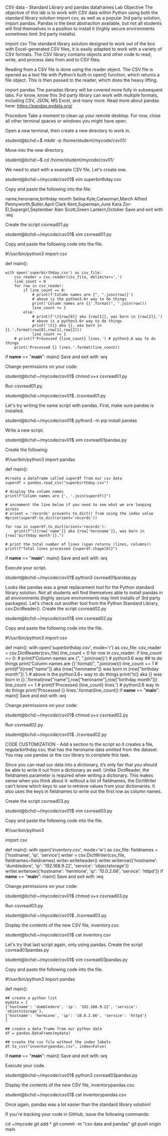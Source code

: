 CSV data - Standard Library and pandas dataframes
Lab Objective
The objective of this lab is to work with CSV data within Python using both the standard library solution import csv, as well as a popular 3rd party solution, import pandas. Pandas is the best abstraction available, but not all students will find themselves in a position to install it (highly secure environments sometimes limit 3rd party installs).

import csv
The standard library solution designed to work out of the box with Excel-generated CSV files, it is easily adapted to work with a variety of CSV formats. The CSV library contains objects and other code to read, write, and process data from and to CSV files.

Reading from a CSV file is done using the reader object. The CSV file is opened as a text file with Python’s built-in open() function, which returns a file object. This is then passed to the reader, which does the heavy lifting.

import pandas
The panadas library will be covered more fully in subsequent labs. For know, know this 3rd party library can work with multiple formats, including CSV, JSON, MS Excel, and many more. Read more about pandas here:
https://pandas.pydata.org/

Procedure
Take a moment to clean up your remote desktop. For now, close all other terminal spaces or windows you might have open.

Open a new terminal, then create a new directory to work in.

student@bchd:~$ mkdir -p /home/student/mycode/csv01/

Move into the new directory.

student@bchd:~$ cd /home/student/mycode/csv01/

We need to start with a example CSV file. Let's create one.

student@bchd:~/mycode/csv01$ vim superbirthday.csv

Copy and paste the following into the file:


name,heroname,birthday month
Selina Kyle,Catwoman,March
Alfred Pennyworth,Butler,April
Clark Kent,Superman,June
Kara Zor-El,Supergirl,September
Alan Scott,Green Lantern,October
Save and exit with :wq

Create the script csvread01.py

student@bchd:~/mycode/csv01$ vim csvread01.py

Copy and paste the following code into the file.


#!/usr/bin/python3
import csv

def main():

    with open('superbirthday.csv') as csv_file:
        csv_reader = csv.reader(csv_file, delimiter=',')
        line_count = 0
        for row in csv_reader:
            if line_count == 0:
                # print(f'Column names are {", ".join(row)}')
                # above is the python3.6+ way to do things
                print('Column names are {}'.format(", ".join(row)))
                line_count += 1
            else:
                # print(f'\t{row[0]} aka {row[1]}, was born in {row[2]}.')
                # above is a python3.6+ way to do things
                print('\t{} aka {}, was born in {}.'.format(row[0],row[1],row[2]))
                line_count += 1
        # print(f'Processed {line_count} lines.') # python3.6 way to do things
        print('Processed {} lines.'.format(line_count))
        
if __name__ == "__main__":
    main()
Save and exit with :wq

Change permissions on your code:

student@bchd:~/mycode/csv01$ chmod u+x csvread01.py

Run csvread01.py.

student@bchd:~/mycode/csv01$ ./csvread01.py

Let's try writing the same script with pandas. First, make sure pandas is installed.

student@bchd:~/mycode/csv01$ python3 -m pip install pandas

Write a new script.

student@bchd:~/mycode/csv01$ vim csvread01pandas.py

Create the following:


#!/usr/bin/python3
import pandas

def main():

    #create a dataframe called superdf from our csv data
    superdf = pandas.read_csv("superbirthday.csv")

    # display the column names
    print(f"Column names are {', '.join(superdf)}")

    # uncomment the line below if you need to see what we are looping across
    # orient = 'records' prevents to_dict() from using the index value
    #print(superdf.to_dict(orient='records'))

    for row in superdf.to_dict(orient='records'):
        print(f"\t{row['name']} aka {row['heroname']}, was born in {row['birthday month']}.")
    
    # print the total number of lines (span returns (lines, columns))
    print(f"Total lines processed {superdf.shape[0]}")
    
if __name__ == "__main__":
    main()
Save and exit with :wq

Execute your script.

student@bchd:~/mycode/csv01$ python3 csvread01pandas.py

Looks like pandas was a great replacement tool for the Python standard library solution. Not all students will find themselves able to install pandas in all environments (highly secure environments may limit installs of 3rd party packages). Let's check out another tool from the Python Standard Library, csv.DictReader(). Create the script csvread02.py

student@bchd:~/mycode/csv01$ vim csvread02.py

Copy and paste the following code into the file.


#!/usr/bin/python3
import csv

def main():
    with open('superbirthday.csv', mode='r') as csv_file:
        csv_reader = csv.DictReader(csv_file)
        line_count = 0
        for row in csv_reader:
            if line_count == 0:
                # print(f'Column names are {", ".join(row)}') # python3.6 way
                                                              ## to do things
                print('Column names are {}'.format(", ".join(row)))
                line_count += 1
            # print(f'\t{row["name"]} aka {row["heroname"]} was born in {row["birthday month"]}.')
            # above is the python3.6+ way to do things
            print('\t{} aka {} was born in {}.'.format(row["name"],row["heroname"],row["birthday month"]))
            line_count += 1
    # print(f'Processed {line_count} lines.') # python3.6 way to do things
    print('Processed {} lines.'.format(line_count))
if __name__ == "__main__":
    main()
Save and exit with :wq

Change permissions on your code:

student@bchd:~/mycode/csv01$ chmod u+x csvread02.py

Run csvread02.py.

student@bchd:~/mycode/csv01$ ./csvread02.py

CODE CUSTOMIZATION - Add a section to the script so it creates a file, regularbirthday.csv, that has the heroname data omitted from the dataset. You may use pandas or the csv library to complete this task.

Since you can read our data into a dictionary, it’s only fair that you should be able to write it out from a dictionary as well. Unlike DictReader, the fieldnames parameter is required when writing a dictionary. This makes sense when you think about it: without a list of fieldnames, the DictWriter can’t know which keys to use to retrieve values from your dictionaries. It also uses the keys in fieldnames to write out the first row as column names.

Create the script csvread03.py

student@bchd:~/mycode/csv01$ vim csvread03.py

Copy and paste the following code into the file.


#!/usr/bin/python3

import csv

def main():
    with open('inventory.csv', mode='w') as csv_file:
        fieldnames = ['hostname', 'ip', 'service']
        writer = csv.DictWriter(csv_file, fieldnames=fieldnames)
        writer.writeheader()
        writer.writerow({'hostname': 'dumbledore', 'ip': '192.168.9.22', 'service': 'objectstorage'})
        writer.writerow({'hostname': 'hermione', 'ip': '10.0.2.66', 'service': 'httpd'})
if __name__ == "__main__":
    main()
Save and exit with :wq

Change permissions on your code:

student@bchd:~/mycode/csv01$ chmod u+x csvread03.py

Run csvread03.py.

student@bchd:~/mycode/csv01$ ./csvread03.py

Display the contents of the new CSV file, inventory.csv.

student@bchd:~/mycode/csv01$ cat inventory.csv

Let's try that last script again, only using pandas. Create the script csvread03pandas.py

student@bchd:~/mycode/csv01$ vim csvread03pandas.py

Copy and paste the following code into the file.


#!/usr/bin/python3
import pandas

def main():

    ## create a python list
    mydata = [
    {'hostname': 'dumbledore', 'ip': '192.168.9.22', 'service': 'objectstorage'},
    {'hostname': 'hermione', 'ip': '10.0.2.66', 'service': 'httpd'}
    ]
    
    ## create a data frame from our python data
    df = pandas.DataFrame(mydata)
    
    ## create the csv file without the index labels
    df.to_csv("inventorypandas.csv", index=False)

if __name__ == "__main__":
    main()
Save and exit with :wq

Execute your code.

student@bchd:~/mycode/csv01$ python3 csvread03pandas.py

Display the contents of the new CSV file, inventorypandas.csv.

student@bchd:~/mycode/csv01$ cat inventorypandas.csv

Once again, pandas was a lot easier than the standard library solution!

If you're tracking your code in GitHub, issue the following commands:

cd ~/mycode
git add *
git commit -m "csv data and pandas"
git push origin main
